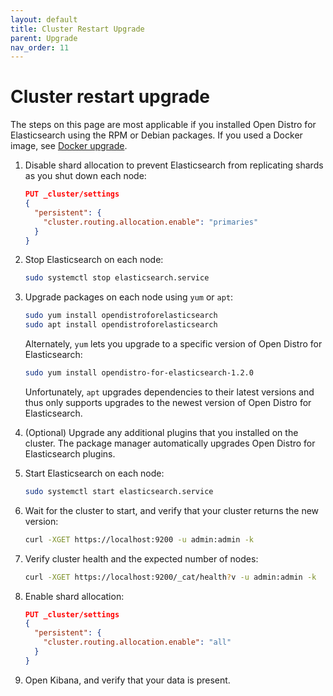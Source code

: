```yaml
---
layout: default
title: Cluster Restart Upgrade
parent: Upgrade
nav_order: 11
---
```


# Cluster restart upgrade

The steps on this page are most applicable if you installed Open Distro for Elasticsearch using the RPM or Debian packages. If you used a Docker image, see [Docker upgrade](../docker/).

1. Disable shard allocation to prevent Elasticsearch from replicating shards as you shut down each node:

   ```json
   PUT _cluster/settings
   {
     "persistent": {
       "cluster.routing.allocation.enable": "primaries"
     }
   }
   ```

1. Stop Elasticsearch on each node:

   ```bash
   sudo systemctl stop elasticsearch.service
   ```

1. Upgrade packages on each node using `yum` or `apt`:

   ```bash
   sudo yum install opendistroforelasticsearch
   sudo apt install opendistroforelasticsearch
   ```

   Alternately, `yum` lets you upgrade to a specific version of Open Distro for Elasticsearch:

   ```bash
   sudo yum install opendistro-for-elasticsearch-1.2.0
   ```

   Unfortunately, `apt` upgrades dependencies to their latest versions and thus only supports upgrades to the newest version of Open Distro for Elasticsearch.

1. (Optional) Upgrade any additional plugins that you installed on the cluster. The package manager automatically upgrades Open Distro for Elasticsearch plugins.

1. Start Elasticsearch on each node:

   ```bash
   sudo systemctl start elasticsearch.service
   ```

1. Wait for the cluster to start, and verify that your cluster returns the new version:

   ```bash
   curl -XGET https://localhost:9200 -u admin:admin -k
   ```

1. Verify cluster health and the expected number of nodes:

   ```bash
   curl -XGET https://localhost:9200/_cat/health?v -u admin:admin -k
   ```

1. Enable shard allocation:

   ```json
   PUT _cluster/settings
   {
     "persistent": {
       "cluster.routing.allocation.enable": "all"
     }
   }
   ```

1. Open Kibana, and verify that your data is present.
